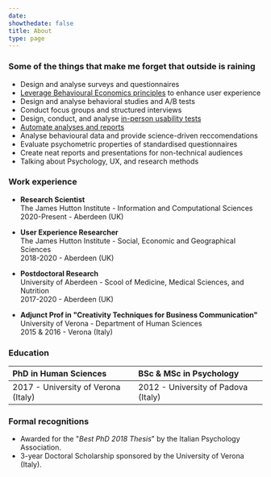 ```yaml
---
date: 
showthedate: false
title: About
type: page
---
```


### Some of the things that make me forget that outside is raining

+ Design and analyse surveys and questionnaires
+ [Leverage Behavioural Economics principles](/projects/case_study_pricing_plans) to enhance user experience
+ Design and analyse behavioral studies and A/B tests
+ Conduct focus groups and structured interviews
+ Design, conduct, and analyse [in-person usability tests](/projects/case_study_MeatNet)
+ [Automate analyses and reports](/projects/case_study_SUS)
+ Analyse behavioural data and provide science-driven reccomendations
+ Evaluate psychometric properties of standardised questionnaires
+ Create neat reports and presentations for non-technical audiences
+ Talking about Psychology, UX, and research methods

### Work experience

+ **Research Scientist**  
The James Hutton Institute - Information and Computational Sciences   
2020-Present - Aberdeen (UK)

+ **User Experience Researcher**  
The James Hutton Institute - Social, Economic and Geographical Sciences  
2018-2020 - Aberdeen (UK)

+ **Postdoctoral Research**  
University of Aberdeen - Scool of Medicine, Medical Sciences, and Nutrition  
2017-2020 - Aberdeen (UK)

+ **Adjunct Prof in "Creativity Techniques for Business Communication"**  
University of Verona - Department of Human Sciences  
2015 & 2016 - Verona (Italy)


### Education

| **PhD in Human Sciences**             | **BSc & MSc in Psychology**  |
|:-------------------------------------|:------------------------------------------------------|
| 2017 - University of Verona (Italy)  | 2012 - University of Padova (Italy)                   |

### Formal recognitions

+ Awarded for the "*Best PhD 2018 Thesis*" by the Italian Psychology Association. 
+ 3-year Doctoral Scholarship sponsored by the University of Verona (Italy).
